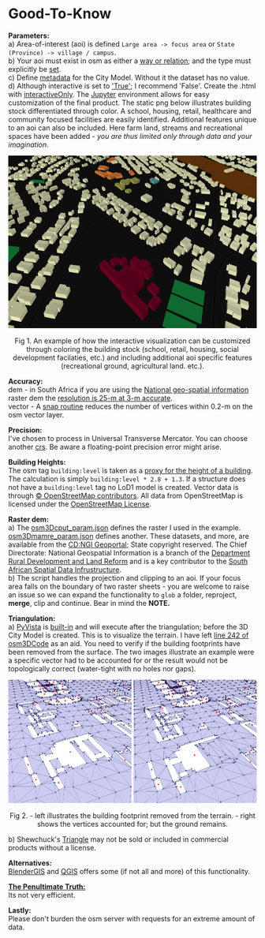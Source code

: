 # Good-To-Know

**Parameters:**  
a) Area-of-interest (aoi) is defined `Large area -> focus area` or `State (Province) -> village / campus`.    
b) Your aoi must exist in osm as either a [way or relation](https://wiki.openstreetmap.org/wiki/Elements); and the type must explicitly be [set](https://github.com/AdrianKriger/osm_LoD1_3DCityModel/blob/main/osm3Dcput_param.json#L4).  
c) Define [metadata](https://github.com/AdrianKriger/osm_LoD1_3DCityModel/blob/main/osm3Dcput_param.json#L22-L30) for the City Model. Without it the dataset has no value.    
d) Although interactive is set to ['True'](https://github.com/AdrianKriger/osm_LoD1_3DCityModel/blob/main/osm3Dcput_param.json#L34); I recommend 'False'. Create the .html with [interactiveOnly](https://github.com/AdrianKriger/osm_LoD1_3DCityModel/blob/main/interactiveOnly.ipynb). The [Jupyter](https://jupyter.org/) environment allows for easy customization of the final product. The static png below illustrates building stock differentiated through color. A school, housing, retail, healthcare and community focused facilities are easily identified. Additional features unique to an aoi can also be included. Here farm land, streams and recreational spaces have been added *- you are thus limited only through data and your imagination*.

<p align="center">
  <img width="650" height="350" src="img/interactive.png">
</p>  
<p align="center">
    Fig 1. An example of how the interactive visualization can be customized through coloring the building stock (school, retail, housing, social development facilaties, etc.) and including additional aoi specific features (recreational ground, agricultural land. etc.).
</p>

**Accuracy:**  
dem - in South Africa if you are using the [National geo-spatial information](http://www.ngi.gov.za/) raster dem the [resolution is 25-m at 3-m accurate](https://www.ee.co.za/wp-content/uploads/2015/08/Julie-Verhulp.pdf).  
vector - A [snap routine](https://github.com/AdrianKriger/osm_LoD1_3DCityModel/blob/main/osm3DCode.py#L231-L238) reduces the number of vertices within 0.2-m on the osm vector layer. 

**Precision:**  
I've chosen to process in Universal Transverse Mercator. You can choose another [crs](https://github.com/AdrianKriger/osm_LoD1_3DCityModel/blob/main/osm3Dcput_param.json#L6). Be aware a floating-point precision error might arise.

**Building Heights:**  
The osm tag `building:level` is taken as a [proxy for the height of a building](https://wiki.openstreetmap.org/wiki/Key:building:levels). The calculation is simply `building:level * 2.8 + 1.3`. If a structure does not have a `building:level` tag no LoD1 model is created. Vector data is through [&copy; OpenStreetMap contributors](https://www.openstreetmap.org/copyright). All data from OpenStreetMap is licensed under the [OpenStreetMap License](https://wiki.osmfoundation.org/wiki/Licence).

**Raster dem:**  
a) The [osm3Dcput_param.json](https://github.com/AdrianKriger/osm_LoD1_3DCityModel/blob/main/osm3Dcput_param.json#L15) defines the raster I used in the example. [osm3Dmamre_param.json](https://github.com/AdrianKriger/osm_LoD1_3DCityModel/blob/main/extra/osm3Dmamre_param.json#L15) defines another. These datasets, and more, are available from the [CD:NGI Geoportal](http://www.ngi.gov.za/index.php/online-shop/what-is-itis-portal); State copyright reserved. The Chief Directorate: National Geospatial Information is a branch of the [Department Rural Development and Land Reform](https://www.drdlr.gov.za/sites/Internet/Branches/NationalGeomaticsAndManagementServices/Pages/National-Geo-Spatial-Information.aspx) and is a key contributor to the [South African Spatial Data Infrustructure](http://www.sasdi.gov.za/sites/SASDI/Pages/Home.aspx).  
b) The script handles the projection and clipping to an aoi. If your focus area falls on the boundary of two raster sheets - you are welcome to raise an issue so we can expand the functionality to `glob` a folder, reproject, **merge**, clip and continue. Bear in mind the **NOTE.**

**Triangulation:**  
a) [PyVista](https://www.pyvista.org/) is [built-in](https://github.com/AdrianKriger/osm_LoD1_3DCityModel/blob/main/osm3DCode.py#L440-L466) and will execute after the triangulation; before the 3D City Model is created. This is to visualize the terrain. I have left [line 242 of osm3DCode](https://github.com/AdrianKriger/osm_LoD1_3DCityModel/blob/main/osm3DCode.py#L242) as an aid.
You need to verify if the building footprints have been removed from the surface. The two images illustrate an example were a specific vector had to be accounted for or the result would not be topologically correct (water-tight with no holes nor gaps).

<p align="center">
  <img src="img/fp01.png" alt="alt text" width="250" height="250">  <img src="img/fp02.png" alt="alt text" width="250" height="250">
</p> 
<p align="center">
    Fig 2. - left illustrates the building footprint removed from the terrain. - right shows the vertices accounted for; but the ground remains.
</p>

b) Shewchuck's [Triangle](https://www.cs.cmu.edu/~quake/triangle.html) may not be sold or included in commercial products without a license.

**Alternatives:**  
[BlenderGIS](https://github.com/domlysz/BlenderGIS) and [QGIS](https://qgis.org/en/site/) offers some (if not all and more) of this functionality.

**[The Penultimate Truth:](https://en.wikipedia.org/wiki/The_Penultimate_Truth)**  
Its not very efficient.

**Lastly:**  
Please don't burden the osm server with requests for an extreme amount of data.
